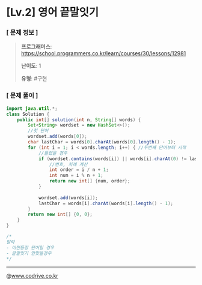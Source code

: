 # [Lv.2] 영어 끝말잇기

### [ 문제 정보 ]
> **프로그래머스**: https://school.programmers.co.kr/learn/courses/30/lessons/12981
> 
> **난이도**: 1
>
> **유형**: #구현


### [ 문제 풀이 ]
```Java
import java.util.*;
class Solution {
    public int[] solution(int n, String[] words) {
        Set<String> wordset = new HashSet<>();
        //첫 단어
        wordset.add(words[0]);
        char lastChar = words[0].charAt(words[0].length() - 1);
        for (int i = 1; i < words.length; i++) { //두번째 단어부터 시작
            //틀렸을 경우
            if (wordset.contains(words[i]) || words[i].charAt(0) != lastChar) {
                //번호, 차례 계산
                int order = i / n + 1;
                int num = i % n + 1;
                return new int[] {num, order};
            }
            
            wordset.add(words[i]);
            lastChar = words[i].charAt(words[i].length() - 1);
        }
        return new int[] {0, 0};
    }
}

/*
탈락
- 이전등장 단어일 경우
- 끝말잇기 안맞을경우 
*/
```


---
@www.codrive.co.kr